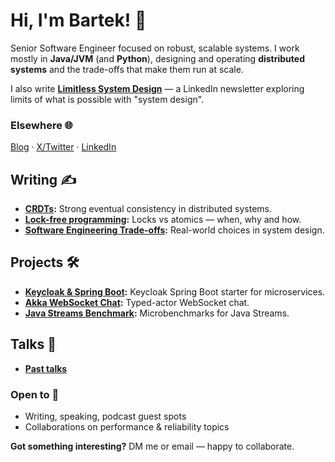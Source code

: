 # Hi, I'm Bartek! 👋

Senior Software Engineer focused on robust, scalable systems. I work mostly in **Java/JVM** (and **Python**), designing and operating **distributed systems** and the trade-offs that make them run at scale.

I also write **[Limitless System Design](https://www.linkedin.com/newsletters/limitless-system-design-7335259589879197700/)** — a LinkedIn newsletter exploring limits of what is possible with "system design".

### Elsewhere 🌐
[Blog](https://pasksoftware.com/) · [X/Twitter](https://x.com/PaskSoftware) · [LinkedIn](https://www.linkedin.com/in/bzylinski/)

## Writing ✍️
- **[CRDTs](https://pasksoftware.com/crdts/):** Strong eventual consistency in distributed systems.
- **[Lock-free programming](https://pasksoftware.com/lock-free-programming/):** Locks vs atomics — when, why and how.
- **[Software Engineering Trade-offs](https://pasksoftware.com/software-engineering-trade-offs/):** Real-world choices in system design.
## Projects 🛠️
- **[Keycloak & Spring Boot](https://github.com/Pask423/keycloak-springboot):** Keycloak Spring Boot starter for microservices.
- **[Akka WebSocket Chat](https://github.com/Pask423/akka-chat-app):** Typed-actor WebSocket chat.
- **[Java Streams Benchmark](https://github.com/Pask423/stream-benchmarks):** Microbenchmarks for Java Streams.
## Talks 🎤
- **[Past talks](https://pasksoftware.com/talks/)**

### Open to 🤝
- Writing, speaking, podcast guest spots
- Collaborations on performance & reliability topics

**Got something interesting?** DM me or email — happy to collaborate.

